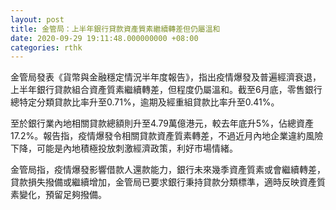 ```yaml
---
layout: post
title: 金管局：上半年銀行貸款資產質素繼續轉差但仍屬溫和
date: 2020-09-29 19:11:48.000000000 +08:00
categories: rthk
---
```


金管局發表《貨幣與金融穩定情況半年度報告》，指出疫情爆發及普遍經濟衰退，上半年銀行貸款組合資產質素繼續轉差，但程度仍屬溫和。截至6月底，零售銀行總特定分類貸款比率升至0.71%，逾期及經重組貸款比率升至0.41%。

至於銀行業內地相關貸款總額則升至4.79萬億港元，較去年底升5%，佔總資產17.2%。報告指，疫情爆發令相關貸款資產質素轉差，不過近月內地企業違約風險下降，可能是內地積極投放刺激經濟政策，利好市場情緒。

金管局指，疫情爆發影響借款人還款能力，銀行未來幾季資產質素或會繼續轉差，貸款損失撥備或繼續增加，金管局已要求銀行秉持貸款分類標準，適時反映資產質素變化，預留足夠撥備。
